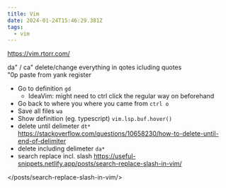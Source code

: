 ```yaml
---
title: Vim
date: 2024-01-24T15:46:29.381Z
tags:
  - vim
---
```

<https://vim.rtorr.com/>

da" / ca" delete/change everything in qotes icluding quotes \
"0p paste from yank register

- Go to definition `gd`
  - IdeaVim: might need to ctrl click the regular way on beforehand
- Go back to where you where you came from `ctrl o`
- Save all files `wa`
- Show definition (eg. typescript) `vim.lsp.buf.hover()`
- delete until delimeter `dt*` https://stackoverflow.com/questions/10658230/how-to-delete-until-end-of-delimiter
- delete including delimeter `da*`
- search replace incl. slash <https://useful-snippets.netlify.app/posts/search-replace-slash-in-vim/>

</posts/search-replace-slash-in-vim/>